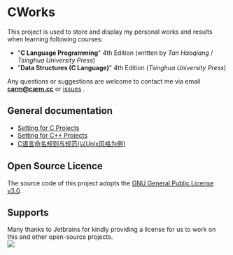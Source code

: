 # CWorks

This project is used to store and display my personal works and results
when learning following courses:
- "**C Language Programming**" 4th Edition (written by _Tan Haoqiang_ / _Tsinghua University Press_)
- "**Data Structures (C Language)**" 4th Edition  (_Tsinghua University Press_)

Any questions or suggestions are welcome to contact me 
via email [**carm@carm.cc**](mailto:carm@carm.cc) or [issues](https://github.com/CarmJos/CWorks/issues/new) .

## General documentation

- [Setting for C Projects](.doc/SETTINGS_C.md)
- [Setting for C++ Projects](.doc/SETTINGS_CPP.md)
- [C语言命名规则与规范(以Unix风格为例)](.doc/NAME_RULES.md)

## Open Source Licence

The source code of this project adopts the [GNU General Public License v3.0](https://opensource.org/licenses/GPL-3.0).

## Supports

Many thanks to Jetbrains for kindly providing a license for us to work on this and other open-source projects.  
[![](https://resources.jetbrains.com/storage/products/company/brand/logos/jb_beam.svg)](https://www.jetbrains.com/?from=https://github.com/CarmJos/CWorks)
